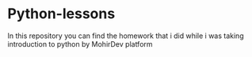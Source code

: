 # Python-lessons
 In this repository you can find the homework that i did while i was  taking introduction to python by MohirDev platform
